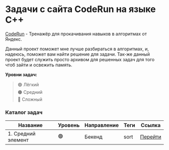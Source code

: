 # Задачи с сайта CodeRun на языке C++

<a href="https://coderun.yandex.ru/">CodeRun</a> - Тренажёр для прокачивания навыков в алгоритмах от Яндекс. 

Данный проект поможет мне лучше разбираться в алгоритмах, и, надеюсь, поможет вам найти решение для задачи. 
Так-же данный проект будет служить просто архивом для решенных задач для того чтоб зайти и освежить память.

**Уровни задач:** <br>
>🟢 Лёгкий <br>
>🟠 Средний <br>
>🔴 Сложный <br>

### Каталог задач

| Название                                  | Уровень | Направление | Теги                   | Ссылка                 |
|-------------------------------------------|---------|-------------|------------------------|------------------------|
| 1. Средний элемент                        | 🟢      | Бекенд      | sort                   | <a href="">Перейти</a> |
